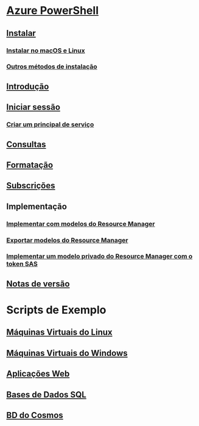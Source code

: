 # [Azure PowerShell](../overview.md)

## [Instalar](../install-azurerm-ps.md)
### [Instalar no macOS e Linux](../install-azurermps-maclinux.md)
### [Outros métodos de instalação](../other-install.md)

## [Introdução](../get-started-azureps.md)

## [Iniciar sessão](../authenticate-azureps.md)
### [Criar um principal de serviço](../create-azure-service-principal-azureps.md)

## [Consultas](../queries-azureps.md)
## [Formatação](../formatting-output.md)
## [Subscrições](../manage-subscriptions-azureps.md)

## Implementação
### [Implementar com modelos do Resource Manager](/azure/azure-resource-manager/resource-group-template-deploy)
### [Exportar modelos do Resource Manager](/azure/azure-resource-manager/resource-manager-export-template-powershell)
### [Implementar um modelo privado do Resource Manager com o token SAS](/azure/azure-resource-manager/resource-manager-powershell-sas-token)

## [Notas de versão](release-notes-azureps.md)

# Scripts de Exemplo
## [Máquinas Virtuais do Linux](/azure/virtual-machines/linux/powershell-samples?toc=%2fpowershell%2fmodule%2ftoc.json)
## [Máquinas Virtuais do Windows](/azure/virtual-machines/windows/powershell-samples?toc=%2fpowershell%2fmodule%2ftoc.json)
## [Aplicações Web](/azure/app-service-web/app-service-powershell-samples?toc=%2fpowershell%2fmodule%2ftoc.json)
## [Bases de Dados SQL](/azure/sql-database/sql-database-powershell-samples?toc=%2fpowershell%2fmodule%2ftoc.json)
## [BD do Cosmos](/azure/cosmos-db/powershell-samples?toc=%2fpowershell%2fmodules%2ftoc.json)
